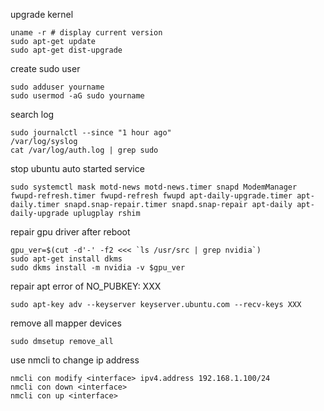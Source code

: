 upgrade kernel
```shell
uname -r # display current version
sudo apt-get update
sudo apt-get dist-upgrade
```

create sudo user
```shell
sudo adduser yourname
sudo usermod -aG sudo yourname
```

search log
```shell
sudo journalctl --since "1 hour ago"
/var/log/syslog
cat /var/log/auth.log | grep sudo
```

stop ubuntu auto started service
```shell
sudo systemctl mask motd-news motd-news.timer snapd ModemManager fwupd-refresh.timer fwupd-refresh fwupd apt-daily-upgrade.timer apt-daily.timer snapd.snap-repair.timer snapd.snap-repair apt-daily apt-daily-upgrade uplugplay rshim
```

repair gpu driver after reboot
```shell
gpu_ver=$(cut -d'-' -f2 <<< `ls /usr/src | grep nvidia`)
sudo apt-get install dkms
sudo dkms install -m nvidia -v $gpu_ver
```

repair apt error of NO_PUBKEY: XXX
```shell
sudo apt-key adv --keyserver keyserver.ubuntu.com --recv-keys XXX
```

remove all mapper devices
```shell
sudo dmsetup remove_all
```

use nmcli to change ip address
```shell
nmcli con modify <interface> ipv4.address 192.168.1.100/24
nmcli con down <interface>
nmcli con up <interface>
```
